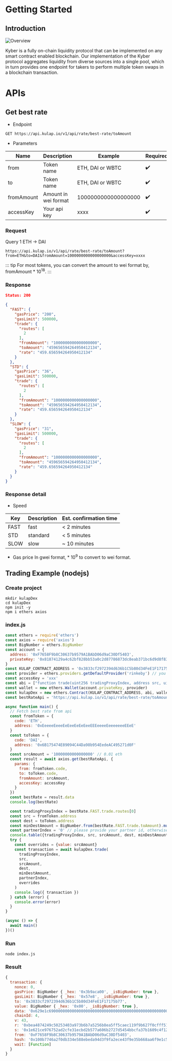 # Getting Started

## Introduction

![Overview](./KulapOverviewIsomatic.png)

Kyber is a fully on-chain liquidity protocol that can be implemented on any smart contract enabled blockchain. Our implementation of the Kyber protocol aggregates liquidity from diverse sources into a single pool, which in turn provides one endpoint for takers to perform multiple token swaps in a blockchain transaction.




# APIs

## Get best rate
- Endpoint
```
GET https://api.kulap.io/v1/api/rate/best-rate/toAmount
```

- Parameters

| Name       | Description          | Example             | Required   |
|------------|----------------------|---------------------|------------|
| from       | Token name           | ETH, DAI or WBTC    | ✔️          |
| to         | Token name           | ETH, DAI or WBTC    | ✔️          |
| fromAmount | Amount in wei format | 1000000000000000000 | ✔️          |
| accessKey  | Your api key         | xxxx                | ✔️          |
### Request

Query 1 ETH -> DAI
```shell
https://api.kulap.io/v1/api/rate/best-rate/toAmount?from=ETH&to=DAI&fromAmount=1000000000000000000&accessKey=xxxx
```

::: tip
For most tokens, you can convert the amount to wei format by, fromAmount * 10<sup>18</sup>.
:::

### Response
```json
Status: 200

{
  "FAST": {
    "gasPrice": "200",
    "gasLimit": 500000,
    "trade": {
      "routes": [
        2
      ],
      "fromAmount": "1000000000000000000",
      "toAmount": "459656594264950412134",
      "rate": "459.656594264950412134"
    }
  },
  "STD": {
    "gasPrice": "36",
    "gasLimit": 500000,
    "trade": {
      "routes": [
        2
      ],
      "fromAmount": "1000000000000000000",
      "toAmount": "459656594264950412134",
      "rate": "459.656594264950412134"
    }
  },
  "SLOW": {
    "gasPrice": "31",
    "gasLimit": 500000,
    "trade": {
      "routes": [
        2
      ],
      "fromAmount": "1000000000000000000",
      "toAmount": "459656594264950412134",
      "rate": "459.656594264950412134"
    }
  }
}

```
### Response detail
- Speed

| Key  | Description | Est. confirmation time |
|------|-------------|------------------------|
| FAST | fast        | < 2 minutes            |
| STD  | standard    | < 5 minutes            |
| SLOW | slow        | ~ 10 minutes           |

- Gas price
In gwei format, * 10<sup>9</sup> to convert to wei format.

## Trading Example (nodejs)
### Create project
```shell
mkdir kulapDex
cd kulapDex
npm init -y
npm i ethers axios
```
### index.js
```js
const ethers = require('ethers')
const axios = require('axios')
const BigNumber = ethers.BigNumber
const account = {
  address: '0xF7658F9b8C30637b9579A1BAbD06d9aC30Df5403',
  privateKey: '0x81874129a4c62bf828bb53a0c2d87786873dc8eab371bc6d9d8f831b301449da'
}
const KULAP_CONTRACT_ADDRESS = '0x3833cf2972394d636b1C5b80d34FeE1F17175b77'
const provider = ethers.providers.getDefaultProvider('rinkeby') // you can switch to mainnet when ready
const accessKey = 'xxx'
const abi = ["function trade(uint256 tradingProxyIndex, address src, uint256 srcAmount, address dest, uint256 minDestAmount, uint256 partnerIndex) payable returns(uint256)"]
const wallet = new ethers.Wallet(account.privateKey, provider)
const kulapDex = new ethers.Contract(KULAP_CONTRACT_ADDRESS, abi, wallet)
const bestRateApi = 'https://api.kulap.io/v1/api/rate/best-rate/toAmount'

async function main() {
  // Fetch best rate from api
  const fromToken = {
    code: 'ETH',
    address: '0xEeeeeEeeeEeEeeEeEeEeeEEEeeeeEeeeeeeeEEeE'
  }
  const toToken = {
    code: 'DAI',
    address: '0x6B175474E89094C44Da98b954EedeAC495271d0F'
  }
  const srcAmount = '10000000000000000' // 0.01 eth
  const result = await axios.get(bestRateApi, {
    params: {
      from: fromToken.code,
      to: toToken.code,
      fromAmount: srcAmount,
      accessKey: accessKey
    }
  })
  const bestRate = result.data
  console.log(bestRate)

  const tradingProxyIndex = bestRate.FAST.trade.routes[0]
  const src = fromToken.address
  const dest = toToken.address
  const minDestAmount = BigNumber.from(bestRate.FAST.trade.toAmount).mul('97').div('100').toString() // 3% slippage
  const partnerIndex = '0' // please provide your partner id, otherwise use 0
  console.table({tradingProxyIndex, src, srcAmount, dest, minDestAmount, partnerIndex})
  try {
    const overrides = {value: srcAmount}
    const transaction = await kulapDex.trade(
      tradingProxyIndex,
      src,
      srcAmount,
      dest,
      minDestAmount,
      partnerIndex,
      overrides
    )
    console.log({ transaction })
  } catch (error) {
    console.error(error)
  }
}

(async () => {
  await main()
})()
```
### Run
```shell
node index.js
```
### Result
```js
{
  transaction: {
    nonce: 0,
    gasPrice: BigNumber { _hex: '0x3b9aca00', _isBigNumber: true },
    gasLimit: BigNumber { _hex: '0x57e8', _isBigNumber: true },
    to: '0x3833cf2972394d636b1C5b80d34FeE1F17175b77',
    value: BigNumber { _hex: '0x00', _isBigNumber: true },
    data: '0x629e1c690000000000000000000000000000000000000000000000000000000000000002000000000000000000000000eeeeeeeeeeeeeeeeeeeeeeeeeeeeeeeeeeeeeeee0000000000000000000000000000000000000000000000000de0b6b3a76400000000000000000000000000006b175474e89094c44da98b954eedeac495271d0f000000000000000000000000000000000000000000000017eeca7adca662fdf90000000000000000000000000000000000000000000000000000000000000000',
    chainId: 4,
    v: 43,
    r: '0xbea4874249c50253403a973b6b7a5256b8ea5ff5caec119f9b627f0cfff517ae',
    s: '0x1e621ce976752ad2cfe31ecbd2b577a606b2727d5454bbcfa37b1609c4f12e35',
    from: '0xF7658F9b8C30637b9579A1BAbD06d9aC30Df5403',
    hash: '0x100b7746a2f0db334e588ebeda94d3f9fa2ece43f9e35b668aa6f9e1c5c4161b',
    wait: [Function]
  }
}
```